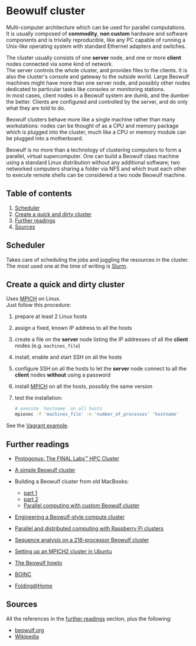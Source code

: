 # Beowulf cluster

Multi-computer architecture which can be used for parallel computations.<br/>
It is usually composed of **commodity**, **non custom** hardware and software components and is trivially reproducible, like any PC capable of running a Unix-like operating system with standard Ethernet adapters and switches.

The cluster usually consists of one **server** node, and one or more **client** nodes connected via some kind of network.<br/>
The server controls the whole cluster, and provides files to the clients. It is also the cluster's console and gateway to the outside world. Large Beowulf machines might have more than one server node, and possibly other nodes dedicated to particular tasks like consoles or monitoring stations.<br/>
In most cases, client nodes in a Beowulf system are dumb, and the dumber the better. Clients are configured and controlled by the server, and do only what they are told to do.

Beowulf clusters behave more like a single machine rather than many workstations: nodes can be thought of as a CPU and memory package which is plugged into the cluster, much like a CPU or memory module can be plugged into a motherboard.

Beowulf is no more than a technology of clustering computers to form a parallel, virtual supercomputer. One can build a Beowulf class machine using a standard Linux distribution without any additional software; two networked computers sharing a folder via NFS and which trust each other to execute remote shells can be considered a two node Beowulf machine.

## Table of contents <!-- omit in toc -->

1. [Scheduler](#scheduler)
1. [Create a quick and dirty cluster](#create-a-quick-and-dirty-cluster)
1. [Further readings](#further-readings)
1. [Sources](#sources)

## Scheduler

Takes care of scheduling the jobs and juggling the resources in the cluster.<br/>
The most used one at the time of writing is [Slurm].

## Create a quick and dirty cluster

Uses [MPICH] on Linux.<br/>
Just follow this procedure:

1. prepare at least 2 Linux hosts
1. assign a fixed, known IP address to all the hosts
1. create a file on the **server** node listing the IP addresses of all the **client** nodes (e.g. `machines_file`)
1. install, enable and start SSH on all the hosts
1. configure SSH on all the hosts to let the **server** node connect to all the **client** nodes **without** using a password
1. install [MPICH] on all the hosts, possibly the same version
1. test the installation:

   ```sh
   # execute `hostname` on all hosts
   mpiexec -f 'machines_file' -n 'number_of_processes' 'hostname'
   ```

See the [Vagrant example].

## Further readings

- [Protogonus: The FINAL Labs™ HPC Cluster]
- [A simple Beowulf cluster]
- Building a Beowulf cluster from old MacBooks:

   - [part 1][building a beowulf cluster from old macbooks - part 1]
   - [part 2][building a beowulf cluster from old macbooks - part 2]
   - [Parallel computing with custom Beowulf cluster]

- [Engineering a Beowulf-style compute cluster]
- [Parallel and distributed computing with Raspberry Pi clusters]
- [Sequence analysis on a 216-processor Beowulf cluster]
- [Setting up an MPICH2 cluster in Ubuntu]
- [The Beowulf howto]
- [BOINC]
- [Folding@Home]

## Sources

All the references in the [further readings] section, plus the following:

- [beowulf.org][beowulf]
- [Wikipedia]

<!--
  References
  -->

<!-- Upstream -->
[apptainer]: https://github.com/apptainer/apptainer
[beowulf]: https://beowulf.org/overview/
[hkube]: https://hkube.io/
[mpi4py]: https://mpi4py.readthedocs.io/en/stable/
[mpich]: https://www.mpich.org/
[openmpi]: https://www.open-mpi.org/doc/current/
[pvm]: https://en.wikipedia.org/wiki/Parallel_Virtual_Machine
[singularity]: https://github.com/gmkurtzer/singularity
[slurm]: https://slurm.schedmd.com/

<!-- In-article sections -->
[further readings]: #further-readings

<!-- Knowledge base -->
[boinc]: boinc.md

<!-- Files -->
[vagrant example]: ../examples/vagrant/beowulf%20cluster/Vagrantfile

<!-- Others -->
[a container for hpc]: https://www.admin-magazine.com/HPC/Articles/Singularity-A-Container-for-HPC
[a simple beowulf cluster]: http://www.kerrywong.com/2008/11/04/a-simple-beowulf-cluster/
[building a beowulf cluster from old macbooks - part 1]: https://jondeaton.wordpress.com/2017/10/01/building-a-beowulf-cluster-from-old-macbooks-part-1/
[building a beowulf cluster from old macbooks - part 2]: https://jondeaton.wordpress.com/2017/10/08/building-a-beowulf-cluster-from-old-macbooks-part-2/
[building a simple beowulf cluster with ubuntu]: https://www-users.york.ac.uk/~mjf5/pi_cluster/src/Building_a_simple_Beowulf_cluster.html
[container orchestration on hpc systems through kubernetes]: https://journalofcloudcomputing.springeropen.com/articles/10.1186/s13677-021-00231-z
[engineering a beowulf-style compute cluster]: https://webhome.phy.duke.edu/~rgb/Beowulf/beowulf_book/beowulf_book/index.html
[folding@home]: https://foldingathome.org/
[hpc on the cloud: slurm cluster vs kubernetes]: https://www.matecdev.com/posts/cloud-hpc-kubernetes-vs-slurm.html
[kubernetes meets high-performance computing]: https://kubernetes.io/blog/2017/08/kubernetes-meets-high-performance/
[kubernetes, containers and hpc]: https://www.hpcwire.com/2019/09/19/kubernetes-containers-and-hpc/
[parallel and distributed computing with raspberry pi clusters]: https://opensource.com/article/23/3/parallel-distributed-computing-raspberry-pi-clusters
[parallel computing with custom beowulf cluster]: https://jondeaton.wordpress.com/2017/12/04/parallel-computing-with-custom-beowulf-cluster/
[protogonus: the final labs™ hpc cluster]: https://www.final-labs.org/dev/protogonus
[sequence analysis on a 216-processor beowulf cluster]: https://www.usenix.org/legacy/publications/library/proceedings/als00/2000papers/papers/full_papers/michalickova/michalickova.pdf
[setting up an mpich2 cluster in ubuntu]: https://help.ubuntu.com/community/MpichCluster
[shifter: bringing linux containers to hpc]: https://www.nersc.gov/research-and-development/user-defined-images/
[the beowulf howto]: https://tldp.org/HOWTO/Beowulf-HOWTO/index.html
[wikipedia]: https://en.wikipedia.org/wiki/Beowulf_cluster
